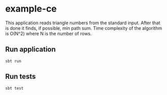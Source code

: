 # example-ce

This application reads triangle numbers from the standard input. After that is done it finds,
if possible, min path sum. Time complexity of the algorithm is O(N^2) where N is the number of rows.

## Run application

```shell
sbt run
```

## Run tests

```shell
sbt test
```
